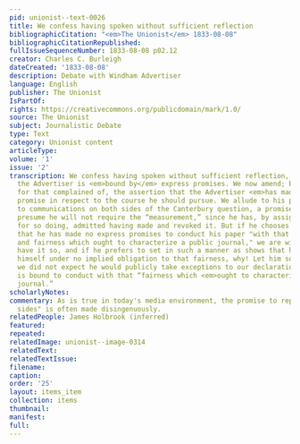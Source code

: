 ```yaml
---
pid: unionist--text-0026
title: We confess having spoken without sufficient reflection
bibliographicCitation: "<em>The Unionist</em> 1833-08-08"
bibliographicCitationRepublished: 
fullIssueSequenceNumber: 1833-08-08 p02.12
creator: Charles C. Burleigh
dateCreated: '1833-08-08'
description: Debate with Windham Advertiser
language: English
publisher: The Unionist
IsPartOf: 
rights: https://creativecommons.org/publicdomain/mark/1.0/
source: The Unionist
subject: Journalistic Debate
type: Text
category: Unionist content
articleType: 
volume: '1'
issue: '2'
transcription: We confess having spoken without sufficient reflection, in saying that
  the Advertiser is <em>bound by</em> express promises. We now amend; by substituting
  for that complained of, the assertion that the Advertiser <em>has made</em> an express
  promise in respect to the course he should pursue. We allude to his promising admission
  to communications on both sides of the Canterbury question, a promise of which we
  presume he will not require the “measurement,” since he has, by assigning his reasons
  for so doing, admitted having made and revoked it. But if he chooses to have it
  that he has made no express promises to conduct his paper "with that independence
  and fairness which ought to characterize a public journal," we are willing he should
  have it so, and if he prefers to set in such a manner as shows that he considers
  himself under no implied obligation to that fairness, why! Let him so act. But really,
  we did not expect he would publicly take exceptions to our declaration, that he
  is bound to conduct with that “fairness which <em>ought to characterize</em> a public
  journal.”
scholarlyNotes: 
commentary: As is true in today's media environment, the promise to represent "all
  sides" is often made disingenuously.
relatedPeople: James Holbrook (inferred)
featured: 
repeated: 
relatedImage: unionist--image-0314
relatedText: 
relatedTextIssue: 
filename: 
caption: 
order: '25'
layout: items_item
collection: items
thumbnail: 
manifest: 
full: 
---
```

